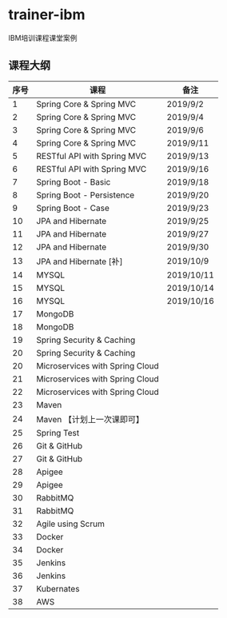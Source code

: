 # trainer-ibm
IBM培训课程课堂案例

## 课程大纲



| 序号 | 课程                            | 备注      |
| ---- | ------------------------------- | --------- |
| 1    | Spring Core & Spring MVC        | 2019/9/2  |
| 2    | Spring Core & Spring MVC        | 2019/9/4  |
| 3    | Spring Core & Spring MVC        | 2019/9/6  |
| 4    | Spring Core & Spring MVC        | 2019/9/11  |
| 5    | RESTful API with Spring MVC     | 2019/9/13 |
| 6    | RESTful API with Spring MVC     | 2019/9/16 |
| 7 | Spring Boot - Basic | 2019/9/18 |
| 8 | Spring Boot - Persistence | 2019/9/20 |
| 9 | Spring Boot - Case | 2019/9/23 |
| 10 | JPA and Hibernate | 2019/9/25 |
| 11 | JPA and Hibernate | 2019/9/27 |
| 12 | JPA and Hibernate | 2019/9/30 |
| 13 | JPA and Hibernate  [补] | 2019/10/9 |
| 14 | MYSQL | 2019/10/11 |
| 15 | MYSQL | 2019/10/14 |
| 16 | MYSQL | 2019/10/16 |
| 17 | MongoDB |  |
| 18 | MongoDB |  |
| 19 | Spring Security & Caching       |           |
| 20 | Spring Security & Caching       |           |
| 20 | Microservices with Spring Cloud |           |
| 21 | Microservices with Spring Cloud |           |
| 22 | Microservices with Spring Cloud |           |
| 23 | Maven                           |           |
| 24   | Maven 【计划上一次课即可】            |           |
| 25   | Spring Test                     |           |
| 26   | Git & GitHub                    |           |
| 27   | Git & GitHub                    |           |
| 28  | Apigee                          |           |
| 29  | Apigee                          |           |
| 30 | RabbitMQ                        |           |
| 31 | RabbitMQ                        |           |
| 32   | Agile using Scrum               |           |
| 33   | Docker                          |           |
| 34   | Docker                          |           |
| 35   | Jenkins                         |           |
| 36   | Jenkins                         |           |
| 37   | Kubernates                      |           |
| 38   | AWS                             |           |

